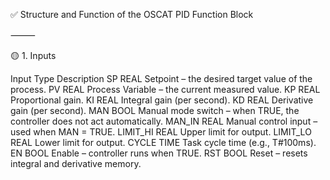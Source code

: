 ✅ Structure and Function of the OSCAT PID Function Block

⸻

🟡 1. Inputs

Input
Type
Description
SP
REAL
Setpoint – the desired target value of the process.
PV
REAL
Process Variable – the current measured value.
KP
REAL
Proportional gain.
KI
REAL
Integral gain (per second).
KD
REAL
Derivative gain (per second).
MAN
BOOL
Manual mode switch – when TRUE, the controller does not act automatically.
MAN_IN
REAL
Manual control input – used when MAN = TRUE.
LIMIT_HI
REAL
Upper limit for output.
LIMIT_LO
REAL
Lower limit for output.
CYCLE
TIME
Task cycle time (e.g., T#100ms).
EN
BOOL
Enable – controller runs when TRUE.
RST
BOOL
Reset – resets integral and derivative memory.
